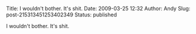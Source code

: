 Title: I wouldn't bother. It's shit.
Date: 2009-03-25 12:32
Author: Andy
Slug: post-215313451253402349
Status: published

I wouldn't bother. It's shit.
